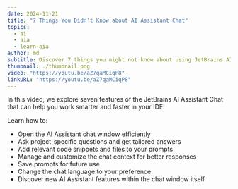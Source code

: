 ```yaml
---
date: 2024-11-21
title: "7 Things You Didn’t Know about AI Assistant Chat"
topics:
  - ai
  - aia
  - learn-aia
author: md
subtitle: Discover 7 things you might not know about using JetBrains AI Assistant Chat.
thumbnail: ./thumbnail.png
video: "https://youtu.be/aZ7qaMCiqP8"
linkURL: "https://youtu.be/aZ7qaMCiqP8"
---
```


In this video, we explore seven features of the JetBrains AI Assistant Chat that can help you work smarter and faster in your IDE!

Learn how to:

- Open the AI Assistant chat window efficiently
- Ask project-specific questions and get tailored answers
- Add relevant code snippets and files to your prompts
- Manage and customize the chat context for better responses
- Save prompts for future use
- Change the chat language to your preference
- Discover new AI Assistant features within the chat window itself
